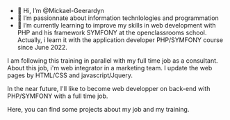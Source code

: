 - 👋 Hi, I’m @Mickael-Geerardyn
- 👀 I’m passionnate about information technlologies and programmation
- 🌱 I’m currently learning to improve my skills in web development with PHP and his framework SYMFONY at the openclassrooms school. 
Actually, i learn it with the application developer PHP/SYMFONY course since June 2022.

I am following this training in parallel with my full time job as a consultant. About this job, i'm web integrator in a marketing team. I update the web pages by HTML/CSS and javascript/Jquery.

In the near future, I'll like to become web developper on back-end with PHP/SYMFONY with a full time job.

Here, you can find some projects about my job and my training.


<!---
Mickael-Geerardyn/Mickael-Geerardyn is a ✨ special ✨ repository because its `README.md` (this file) appears on your GitHub profile.
You can click the Preview link to take a look at your changes.
--->

